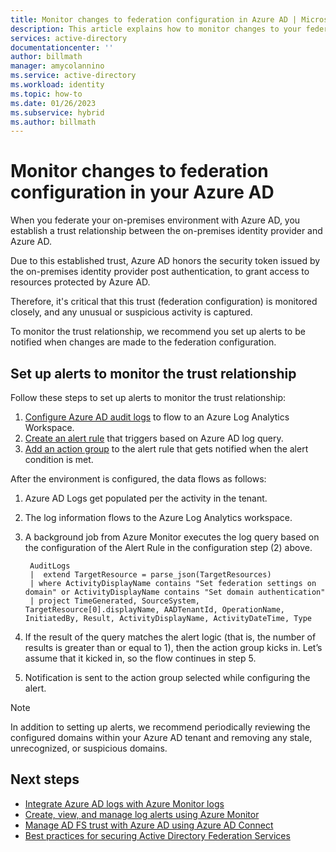 ```yaml
---
title: Monitor changes to federation configuration in Azure AD | Microsoft Docs
description: This article explains how to monitor changes to your federation configuration with Azure AD.
services: active-directory
documentationcenter: ''
author: billmath
manager: amycolannino
ms.service: active-directory
ms.workload: identity
ms.topic: how-to
ms.date: 01/26/2023
ms.subservice: hybrid
ms.author: billmath
---
```



# Monitor changes to federation configuration in your Azure AD

When you federate your on-premises environment with Azure AD, you establish a trust relationship between the on-premises identity provider and Azure AD. 

Due to this established trust, Azure AD honors the security token issued by the on-premises identity provider post authentication, to grant access to resources protected by Azure AD. 

Therefore, it's critical that this trust (federation configuration) is monitored closely, and any unusual or suspicious activity is captured.

To monitor the trust relationship, we recommend you set up alerts to be notified when changes are made to the federation configuration.


## Set up alerts to monitor the trust relationship

Follow these steps to set up alerts to monitor the trust relationship:

1. [Configure Azure AD audit logs](../../active-directory/reports-monitoring/howto-integrate-activity-logs-with-log-analytics.md) to flow to an Azure Log Analytics Workspace. 
2. [Create an alert rule](../../azure-monitor/alerts/alerts-log.md) that triggers based on Azure AD log query. 
3. [Add an action group](../../azure-monitor/alerts/action-groups.md) to the alert rule that gets notified when the alert condition is met.  

After the environment is configured, the data flows as follows: 

 1. Azure AD Logs get populated per the activity in the tenant.  
 2. The log information flows to the Azure Log Analytics workspace.  
 3. A background job from Azure Monitor executes the log query based on the configuration of the Alert Rule in the configuration step (2) above.  
    ```
     AuditLogs 
     |  extend TargetResource = parse_json(TargetResources) 
     | where ActivityDisplayName contains "Set federation settings on domain" or ActivityDisplayName contains "Set domain authentication" 
     | project TimeGenerated, SourceSystem, TargetResource[0].displayName, AADTenantId, OperationName, InitiatedBy, Result, ActivityDisplayName, ActivityDateTime, Type 
     ```
     
 4. If the result of the query matches the alert logic (that is, the number of results is greater than or equal to 1), then the action group kicks in. Let’s assume that it kicked in, so the flow continues in step 5.  
 5. Notification is sent to the action group selected while configuring the alert.

 > [!NOTE]
 >  In addition to setting up alerts, we recommend periodically reviewing the configured domains within your Azure AD tenant and removing any stale, unrecognized, or suspicious domains. 




## Next steps

- [Integrate Azure AD logs with Azure Monitor logs](../../active-directory/reports-monitoring/howto-integrate-activity-logs-with-log-analytics.md)
- [Create, view, and manage log alerts using Azure Monitor](../../azure-monitor/alerts/alerts-log.md)
- [Manage AD FS trust with Azure AD using Azure AD Connect](how-to-connect-azure-ad-trust.md)
- [Best practices for securing Active Directory Federation Services](/windows-server/identity/ad-fs/deployment/best-practices-securing-ad-fs)
